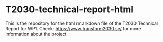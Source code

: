 # T2030-technical-report-html
This is the repository for the html rmarkdown file of the T2030 Technical Report for WP1. Check: https://www.transform2030.se/ for more information about the project
